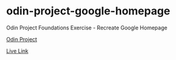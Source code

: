 # odin-project-google-homepage
Odin Project Foundations Exercise - Recreate Google Homepage

[Odin Project](https://www.theodinproject.com/courses/foundations/lessons/html-css)

[Live Link](https://jdegand.github.io/odin-project-google-homepage/)
